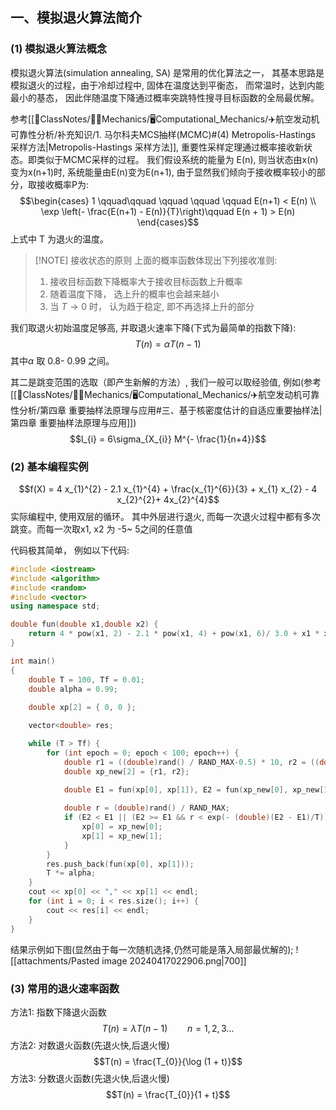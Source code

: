 ## 一、模拟退火算法简介
### (1) 模拟退火算法概念
模拟退火算法(simulation annealing, SA) 是常用的优化算法之一， 其基本思路是模拟退火的过程，由于冷却过程中, 固体在温度达到平衡态， 而常温时，达到内能最小的基态， 因此伴随温度下降通过概率突跳特性搜寻目标函数的全局最优解。

参考[[📘ClassNotes/👨‍🔧Mechanics/🖥️Computational_Mechanics/✈️航空发动机可靠性分析/补充知识/1. 马尔科夫MCS抽样(MCMC)#(4) Metropolis-Hastings 采样方法|Metropolis-Hastings 采样方法]],  重要性采样定理通过概率接收新状态。即类似于MCMC采样的过程。
我们假设系统的能量为 E(n), 则当状态由x(n)变为x(n+1)时, 系统能量由E(n)变为E(n+1), 由于显然我们倾向于接收概率较小的部分，取接收概率P为:
$$\begin{cases}
1 \qquad\qquad  \qquad \qquad \qquad   E(n+1)  < E(n) \\
\exp \left(- \frac{E(n+1) - E(n)}{T}\right)\qquad E(n + 1) > E(n)
\end{cases}$$
上式中 T 为退火的温度。

> [!NOTE] 接收状态的原则
> 上面的概率函数体现出下列接收准则:
> 1. 接收目标函数下降概率大于接收目标函数上升概率
> 2. 随着温度下降， 选上升的概率也会越来越小 
> 3. 当 $T \rightarrow 0$ 时， 认为趋于稳定, 即不再选择上升的部分

我们取退火初始温度足够高, 并取退火速率下降(下式为最简单的指数下降):
$$T (n) = \alpha T(n-1 )$$
其中$\alpha$ 取 0.8- 0.99 之间。

其二是跳变范围的选取（即产生新解的方法）, 我们一般可以取经验值, 例如(参考[[📘ClassNotes/👨‍🔧Mechanics/🖥️Computational_Mechanics/✈️航空发动机可靠性分析/第四章 重要抽样法原理与应用#三、基于核密度估计的自适应重要抽样法|第四章 重要抽样法原理与应用]])
$$l_{i}  = 6\sigma_{X_{i}} M^{- \frac{1}{n+4}}$$

### (2) 基本编程实例
$$f(X) = 4 x_{1}^{2} - 2.1 x_{1}^{4} + \frac{x_{1}^{6}}{3} + x_{1} x_{2} - 4 x_{2}^{2}+ 4x_{2}^{4}$$
实际编程中, 使用双层的循环。 其中外层进行退火, 而每一次退火过程中都有多次跳变。而每一次取x1, x2 为 -5~ 5之间的任意值

代码极其简单， 例如以下代码:
```cpp
#include <iostream>
#include <algorithm>
#include <random>
#include <vector>
using namespace std;

double fun(double x1,double x2) {
    return 4 * pow(x1, 2) - 2.1 * pow(x1, 4) + pow(x1, 6)/ 3.0 + x1 * x2 - 4 * pow(x2, 2)  + 4 * pow(x2, 4);
}

int main()
{
    double T = 100, Tf = 0.01; 
    double alpha = 0.99;
    
    double xp[2] = { 0, 0 };

    vector<double> res;

    while (T > Tf) {
        for (int epoch = 0; epoch < 100; epoch++) {
            double r1 = ((double)rand() / RAND_MAX-0.5) * 10, r2 = ((double)rand()/RAND_MAX - 0.5) * 10;
            double xp_new[2] = {r1, r2};
            
            double E1 = fun(xp[0], xp[1]), E2 = fun(xp_new[0], xp_new[1]);

            double r = (double)rand() / RAND_MAX;
            if (E2 < E1 || (E2 >= E1 && r < exp(- (double)(E2 - E1)/T))) {
                xp[0] = xp_new[0];
                xp[1] = xp_new[1];
            }
        }
        res.push_back(fun(xp[0], xp[1]));
        T *= alpha;
    }
    cout << xp[0] << "," << xp[1] << endl;
    for (int i = 0; i < res.size(); i++) {
        cout << res[i] << endl;
    }
}
```

结果示例如下图(显然由于每一次随机选择,仍然可能是落入局部最优解的);
![[attachments/Pasted image 20240417022906.png|700]]

### (3) 常用的退火速率函数
方法1: 指数下降退火函数
$$T(n) = \lambda T(n-1)\qquad n = 1, 2, 3\dots$$
方法2: 对数退火函数(先退火快,后退火慢)
$$T(n) = \frac{T_{0}}{\log (1 + t)}$$
方法3: 分数退火函数(先退火快,后退火慢)
$$T(n) =  \frac{T_{0}}{1 + t}$$
